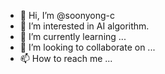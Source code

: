 - 👋 Hi, I’m @soonyong-c
- 👀 I’m interested in AI algorithm.
- 🌱 I’m currently learning ...
- 💞️ I’m looking to collaborate on ...
- 📫 How to reach me ...

<!---
soonyong-c/soonyong-c is a ✨ special ✨ repository because its `README.md` (this file) appears on your GitHub profile.
You can click the Preview link to take a look at your changes.
--->
